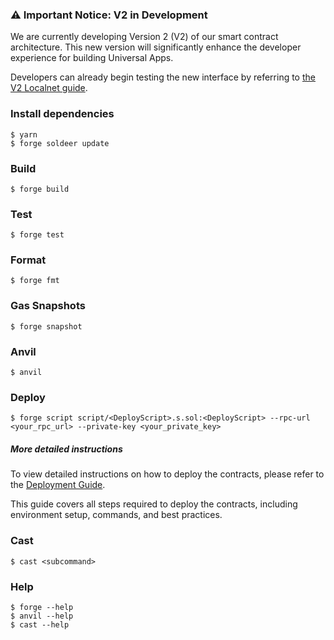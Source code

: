 ### ⚠️ Important Notice: V2 in Development

We are currently developing Version 2 (V2) of our smart contract architecture. This new version will significantly enhance the developer experience for building Universal Apps.

Developers can already begin testing the new interface by referring to [the V2 Localnet guide](https://github.com/zeta-chain/localnet?tab=readme-ov-file#experimenting-with-the-new-architecture).

### Install dependencies

```shell
$ yarn
$ forge soldeer update
```

### Build

```shell
$ forge build
```

### Test

```shell
$ forge test
```

### Format

```shell
$ forge fmt
```

### Gas Snapshots

```shell
$ forge snapshot
```

### Anvil

```shell
$ anvil
```

### Deploy

```shell
$ forge script script/<DeployScript>.s.sol:<DeployScript> --rpc-url <your_rpc_url> --private-key <your_private_key>
```

##### More detailed instructions

To view detailed instructions on how to deploy the contracts, please refer to the [Deployment Guide](./scripts/deploy/README.md).

This guide covers all steps required to deploy the contracts, including environment setup, commands, and best practices.

### Cast

```shell
$ cast <subcommand>
```

### Help

```shell
$ forge --help
$ anvil --help
$ cast --help
```
